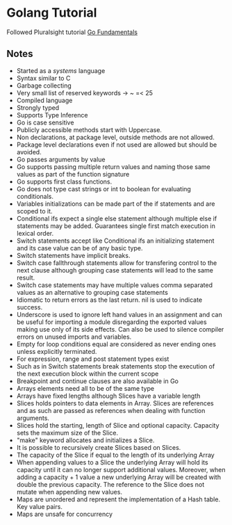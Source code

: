 # Golang Tutorial

Followed Pluralsight tutorial [Go Fundamentals](https://app.pluralsight.com/library/courses/go-fundamentals)

## Notes

* Started as a *systems* language
* Syntax similar to C
* Garbage collecting
* Very small list of reserved keywords -> ~ =< 25
* Compiled language
* Strongly typed
* Supports Type Inference
* Go is case sensitive
* Publicly accessible methods start with Uppercase.
* Non declarations, at package level, outside methods are not allowed.
* Package level declarations even if not used are allowed but should be avoided.
* Go passes arguments by value
* Go supports passing multiple return values and naming those same values as part of the function signature
* Go supports first class functions.
* Go does not type cast strings or int to boolean for evaluating conditionals.
* Variables initializations can be made part of the if statements and are scoped to it.
* Conditional ifs expect a single else statement although multiple else if statements may be added. Guarantees single first match execution in lexical order.
* Switch statements accept like Conditional ifs an initializing statement and its case value can be of any basic type.
* Switch statements have implicit breaks.
* Switch case fallthrough statements allow for transfering control to the next clause although grouping case statements will lead to the same result.
* Switch case statements may have multiple values comma separated values as an alternative to grouping case statements
* Idiomatic to return errors as the last return. nil is used to indicate success.
* Underscore is used to ignore left hand values in an assignment and can be useful for importing a module disregarding the exported values making use only of its side effects. Can also be used to silence compiler errors on unused imports and variables.
* Empty for loop conditions equal are considered as never ending ones unless explicitly terminated.
* For expression, range and post statement types exist
* Such as in Switch statements break statements stop the execution of the next execution block within the current scope
* Breakpoint and continue clauses are also available in Go
* Arrays elements need all to be of the same type
* Arrays have fixed lengths although Slices have a variable length
* Slices holds pointers to data elements in Array. Slices are references and as such are passed as references when dealing with function arguments.
* Slices hold the starting, length of Slice and optional capacity. Capacity sets the maximum size of the Slice.
* "make" keyword allocates and initializes a Slice.
* It is possible to recursively create Slices based on Slices.
* The capacity of the Slice if equal to the length of its underlying Array
* When appending values to a Slice the underlying Array will hold its capacity until it can no longer support additional values. Moreover, when adding a capacity + 1 value a new underlying Array will be created with double the previous capacity. The reference to the Slice does not mutate when appending new values.
* Maps are unordered and represent the implementation of a Hash table. Key value pairs.
* Maps are unsafe for concurrency 